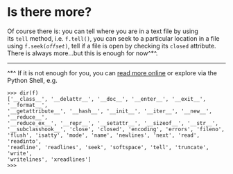 # Is there more?

Of course there is: you can tell where you are in a text file by using
its `tell` method, i.e. `f.tell()`, you can seek to a particular
location in a file using `f.seek(`*`offset`*`)`, tell if a file is open
by checking its `closed` attribute. There is always more\...but this is
enough for now^*^.

------------------------------------------------------------------------

^*^ If it is not enough for you, you can [read more
online](http://docs.python.org/library/stdtypes.html#file-objects) or
explore via the Python Shell, e.g.

    >>> dir(f)
    ['__class__', '__delattr__', '__doc__', '__enter__', '__exit__', '__format__', 
    '__getattribute__', '__hash__', '__init__', '__iter__', '__new__', '__reduce__', 
    '__reduce_ex__', '__repr__', '__setattr__', '__sizeof__', '__str__', 
    '__subclasshook__', 'close', 'closed', 'encoding', 'errors', 'fileno', 
    'flush', 'isatty', 'mode', 'name', 'newlines', 'next', 'read', 'readinto', 
    'readline', 'readlines', 'seek', 'softspace', 'tell', 'truncate', 'write', 
    'writelines', 'xreadlines']
    >>> 
